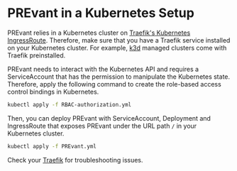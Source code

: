 # PREvant in a Kubernetes Setup

PREvant relies in a Kubernetes cluster on [Traefik's Kubernetes IngressRoute](https://doc.traefik.io/traefik/providers/kubernetes-crd/). Therefore, make sure that you have a Traefik service installed on your Kubernetes cluster. For example, [k3d](https://k3d.io) managed clusters come with Traefik preinstalled.

PREvant needs to interact with the Kubernetes API and requires a ServiceAccount that has the permission to manipulate the Kubernetes state. Therefore, apply the following command to create the role-based access control bindings in Kubernetes.

```bash
kubectl apply -f RBAC-authorization.yml
```

Then, you can deploy PREvant with ServiceAccount, Deployment and IngressRoute that exposes PREvant under the URL path `/` in your Kubernetes cluster. 

```bash
kubectl apply -f PREvant.yml
```

Check your [Traefik](https://doc.traefik.io/traefik/operations/dashboard/) for troubleshooting issues.

